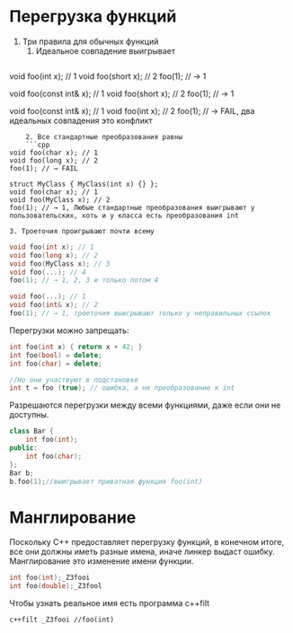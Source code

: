 # Перегрузка функций
1. Три правила для обычных функций 
	1. Идеальное совпадение выигрывает 
	```cpp
void foo(int x); // 1
void foo(short x); // 2
foo(1); // → 1

void foo(const int& x); // 1
void foo(short x); // 2
foo(1); // → 1

void foo(const int& x); // 1
void foo(int x); // 2
foo(1); // → FAIL, два идеальных совпадения это конфликт
```
	2. Все стандартные преобразования равны 
	```cpp
void foo(char x); // 1
void foo(long x); // 2
foo(1); // → FAIL

struct MyClass { MyClass(int x) {} };
void foo(char x); // 1
void foo(MyClass x); // 2
foo(1); // → 1, Любые стандартные преобразования выигрывают у пользовательских, хоть и у класса есть преобразования int
```
	3. Троеточия проигрывают почти всему
```cpp
void foo(int x); // 1
void foo(long x); // 2
void foo(MyClass x); // 3
void foo(...); // 4
foo(1); // → 1, 2, 3 и только потом 4

void foo(...); // 1
void foo(int& x); // 2
foo(1); // → 1, троеточия выигрывают только у неправильных ссылок
```

Перегрузки можно запрещать:

```cpp
int foo(int x) { return x + 42; }
int foo(bool) = delete;
int foo(char) = delete;

//Но они участвуют в подстановке 
int t = foo (true); // ошибка, а не преобразование к int
```

Разрешаются перегрузки между всеми функциями, даже если они не доступны.

```cpp
class Bar {
	int foo(int);
public:
	int foo(char);
};
Bar b;
b.foo(1);//выигрывает приватная функция foo(int)
```

# Манглирование
Поскольку C++ предоставляет перегрузку функций, в конечном итоге, все они должны иметь разные имена, иначе линкер выдаст ошибку. Манглирование это изменение имени функции.

```cpp
int foo(int);_Z3fooi
int foo(double);_Z3fool
```

Чтобы узнать реальное имя есть программа c++filt

```shell
c++filt _Z3fooi //foo(int)
```
